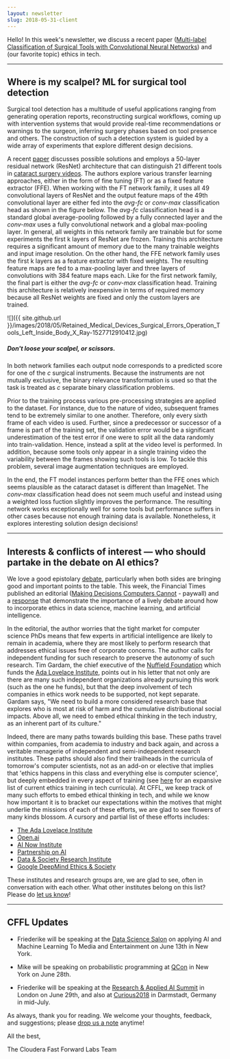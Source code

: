 ```yaml
---
layout: newsletter
slug: 2018-05-31-client
---
```


Hello!  In this week's newsletter, we discuss a recent paper ([Multi-label Classification of Surgical Tools with
Convolutional Neural Networks](https://arxiv.org/pdf/1805.05760.pdf)) and (our favorite topic) ethics in tech.

---

## Where is my scalpel? ML for surgical tool detection

Surgical tool detection has a multitude of useful applications ranging from generating operation reports, reconstructing 
surgical workflows, coming up with intervention systems that would provide real-time recommendations or warnings to the 
surgeon, inferring surgery phases based on tool presence and others. The construction of such a detection system is guided
by a wide array of experiments that explore different design decisions.

A recent [paper](https://arxiv.org/pdf/1805.05760.pdf) discusses possible solutions and employs a 50-layer residual network (ResNet) architecture that can distinguish 21 different tools in [cataract surgery videos](https://cataracts.grand-challenge.org/data/). The authors explore various transfer learning approaches, either in the form of fine tuning (FT) or as a fixed feature extractor (FFE). When working with the FT network family, it uses all 49 convolutional layers of ResNet and the output feature maps of the 49th convolutional layer are either fed into the *avg-fc* or *conv-max* classification head as shown in the figure below. The *avg-fc* classification head is a standard global average-pooling followed by a fully connected layer and the *conv-max* uses a fully convolutional network and a global max-pooling layer. In general, all weights in this network family are trainable but for some experiments the first k layers of ResNet are frozen. Training this architecture requires a significant amount of memory due to the many trainable weights and input image resolution. On the other hand, the FFE network family uses the first k layers as a feature extractor with fixed weights. The resulting feature maps are fed to a max-pooling layer and three layers of convolutions with 384 feature maps each. Like for the first network family, the final part is either the *avg-fc* or *conv-max* classification head. Training this architecture is relatively inexpensive in terms of required memory because all ResNet weights are fixed and only the custom layers are trained. 

![]({{ site.github.url }}/images/2018/05/Retained_Medical_Devices_Surgical_Errors_Operation_Tools_Left_Inside_Body_X_Ray-1527712910412.jpg)
##### Don't loose your scalpel, or scissors.

In both network families each output node corresponds to a predicted score for one of the *c* surgical instruments. Because the instruments are not mutually exclusive, the binary relevance transformation is used so that the task is treated as *c* separate binary classification problems.

Prior to the training process various pre-processing strategies are applied to the dataset. For instance, due to the nature of video, subsequent frames tend to be extremely similar to one another. Therefore, only every sixth frame of each video is used. Further, since a predecessor or successor of a frame is part of the training set, the validation error would be a significant underestimation of the test error if one were to split all the data randomly into train-validation. Hence, instead a split at the video level is performed. In addition, because some tools only appear in a single training video the variability between the frames showing such tools is low. To tackle this problem, several image augmentation techniques are employed.

In the end, the FT model instances perform better than the FFE ones which seems plausible as the cataract dataset is different than ImageNet. The *conv-max* classification head does not seem much useful and instead using a weighted loss fuction slightly improves the performance. The resulting network works exceptionally well for some tools but performance suffers in other cases because not enough training data is available. Nonetheless, it explores interesting solution design decisions!

---

## Interests & conflicts of interest — who should partake in the debate on AI ethics?

We love a good epistolary [debate](https://pbs.twimg.com/media/DdwYsoPVMAEyY7G.jpg), particularly when both sides are bringing good and important points to the table. This week, the Financial Times published an editorial ([Making Decisions Computers Cannot](https://www.ft.com/content/6f36a2c2-5dad-11e8-9334-2218e7146b04) - paywall) and a [response](https://www.adalovelaceinstitute.org/letter-to-the-financial-times-embed-ethical-thinking-in-tech-culture/) that demonstrate the importance of a lively debate around how to incorporate ethics in data science, machine learning, and artificial intelligence.

In the editorial, the author worries that the tight market for computer science PhDs means that few experts in artificial intelligence are likely to remain in academia, where they are most likely to perform research that addresses ethical issues free of corporate concerns. The author calls for independent funding for such research to preserve the autonomy of such research. Tim Gardam, the chief executive of the [Nuffield Foundation](http://www.nuffieldfoundation.org/) which funds the [Ada Lovelace Institute](https://www.adalovelaceinstitute.org/), points out in his letter that not only are there are many such independent organizations already pursuing this work (such as the one he funds), but that the deep involvement of tech companies in ethics work needs to be supported, not kept separate. Gardam says, "We need to build a more considered research base that explores who is most at risk of harm and the cumulative distributional social impacts. Above all, we need to embed ethical thinking in the tech industry, as an inherent part of its culture."

Indeed, there are many paths towards building this base. These paths travel within companies, from academia to industry and back again, and across a veritable menagerie of independent and semi-independent research institutes. These paths should also find their trailheads in the curricula of tomorrow's computer scientists, not as an add-on or elective that implies that 'ethics happens in this class and everything else is computer science', but deeply embedded in every aspect of training (see [here](https://twitter.com/cfiesler/status/931200575873490944) for an expansive list of current ethics training in tech curricula). At CFFL, we keep track of many such efforts to embed ethical thinking in tech, and while we know how important it is to bracket our expectations within the motives that might underlie the missions of each of these efforts, we are glad to see flowers of many kinds blossom. A cursory and partial list of these efforts includes:
 
 - [The Ada Lovelace Institute](https://www.adalovelaceinstitute.org/)
 - [Open.ai](https://openai.com/)
 - [AI Now Institute](https://ainowinstitute.org/)
 - [Partnership on AI](https://www.partnershiponai.org/)
 - [Data & Society Research Institute](https://datasociety.net/)
 - [Google DeepMind Ethics & Society](https://deepmind.com/applied/deepmind-ethics-society/)
 
These institutes and research groups are, we are glad to see, often in conversation with each other. What other institutes belong on this list? Please do [let us know](mailto:cffl@cloudera.com)!

---

## CFFL Updates

* Friederike will be speaking at the [Data Science Salon](https://www.eventbrite.com/e/data-science-salon-nyc-tickets-40072527007) on applying AI and Machine Learning To Media and Entertainment on June 13th in New York.

* Mike will be speaking on probabilistic programming at [QCon](https://qconnewyork.com/ny2018/presentation/modern-cs-presentation-1) in New York on June 28th.

* Friederike will be speaking at the [Research & Applied AI Summit](https://raais.co/) in London on June 29th, and also at [Curious2018](https://curious2018.com/) in Darmstadt, Germany in mid-July.


As always, thank you for reading. We welcome your thoughts, feedback, and suggestions; please [drop us a note](mailto:clients@fastforwardlabs.com) anytime!

All the best,

The Cloudera Fast Forward Labs Team
